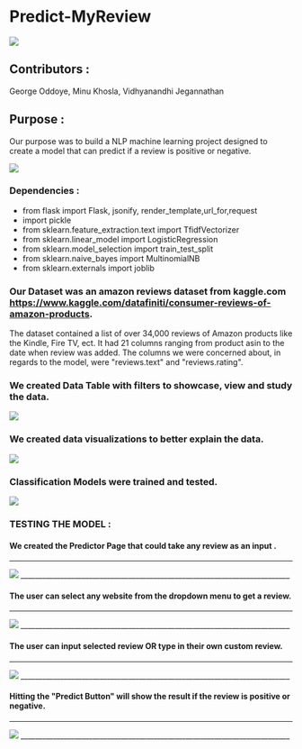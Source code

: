 # Predict-MyReview
<img src="static/images/page1.png">

## Contributors :
George Oddoye, Minu Khosla, Vidhyanandhi Jegannathan

## Purpose :
Our purpose was to build a NLP machine learning project designed to create a model that can predict if a review is positive or negative.

<img src="static/images/purpose.png">

### Dependencies :

* from flask import Flask, jsonify, render_template,url_for,request
* import pickle
* from sklearn.feature_extraction.text import TfidfVectorizer
* from sklearn.linear_model import LogisticRegression
* from sklearn.model_selection import train_test_split
* from sklearn.naive_bayes import MultinomialNB
* from sklearn.externals import joblib

### Our Dataset was an amazon reviews dataset from kaggle.com https://www.kaggle.com/datafiniti/consumer-reviews-of-amazon-products. 
The dataset contained a list of over 34,000 reviews of Amazon products like the Kindle, Fire TV, ect. It had 21 columns ranging from product asin to the date when review was added. The columns we were concerned about, in regards to the model, were "reviews.text" and "reviews.rating".

###  We created Data Table with filters to showcase, view and study the data.
<img src ="static/images/datatable.png">
           
### We created data visualizations to better explain the data.

<img src ="static/images/datavisu.png">

### Classification Models were trained and tested.
<img src ="static/images/accuracyscores.png">

### TESTING THE MODEL :
#### We created the Predictor Page that could take any review as an input .
___________________________________________________________________________
<img src ="static/images/test1.png">
___________________________________________________________________________

#### The user can select any website from the dropdown menu to get a review.

___________________________________________________________________________
<img src ="static/images/test2.png">
___________________________________________________________________________

#### The user can input selected review OR type in their own custom review.

__________________________________________________________________________
<img src ="static/images/test3.png">
___________________________________________________________________________

#### Hitting the "Predict Button" will show the result if the review is positive or negative.

___________________________________________________________________________
<img src ="static/images/test4.png">
___________________________________________________________________________


 
 
